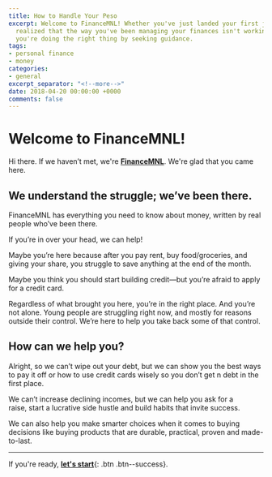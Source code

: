```yaml
---
title: How to Handle Your Peso
excerpt: Welcome to FinanceMNL! Whether you've just landed your first job or you just
  realized that the way you've been managing your finances isn't working, know that
  you're doing the right thing by seeking guidance.
tags:
- personal finance
- money
categories:
- general
excerpt_separator: "<!--more-->"
date: 2018-04-20 00:00:00 +0000
comments: false
---
```


# Welcome to FinanceMNL!

Hi there. If we haven’t met, we're **[FinanceMNL](/about)**. We're glad that you came here.

## We understand the struggle; we’ve been there.

FinanceMNL has everything you need to know about money, written by real people who’ve been there.

If you’re in over your head, we can help!

Maybe you’re here because after you pay rent, buy food/groceries, and giving your share, you struggle to save anything at the end of the month.

Maybe you think you should start building credit—but you’re afraid to apply for a credit card.

Regardless of what brought you here, you’re in the right place. And you’re not alone. Young people are struggling right now, and mostly for reasons outside their control. We’re here to help you take back some of that control.

## How can we help you?

Alright, so we can’t wipe out your debt, but we can show you the best ways to pay it off or how to use credit cards wisely so you don’t get n debt in the first place.

We can’t increase declining incomes, but we can help you ask for a raise, start a lucrative side hustle and build habits that invite success.


We can also help you make smarter choices when it comes to buying decisions like buying products that are durable, practical, proven and made-to-last.

---

If you're ready, [**let's start**](/wiki/introduction/){: .btn .btn--success}.
